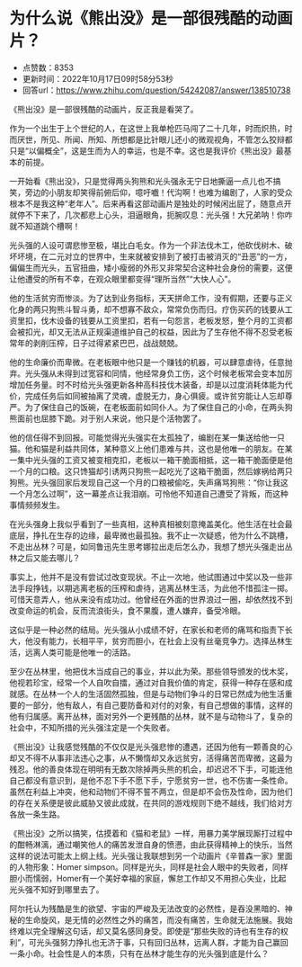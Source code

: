 # 为什么说《熊出没》是一部很残酷的动画片？
- 点赞数：8353
- 更新时间：2022年10月17日09时58分53秒
- 回答url：https://www.zhihu.com/question/54242087/answer/138510738
<body>
 <p data-pid="B8OHcVLg">《熊出没》是一部很残酷的动画片，反正我是看哭了。</p>
 <p data-pid="mBPvovPg">作为一个出生于上个世纪的人，在这世上我单枪匹马闯了二十几年，时而炽热，时而厌世，所见、所闻、所知、所想都是比针眼儿还小的微观视角，不管怎么狡辩都只是“以偏概全”，这是生而为人的幸运，也是不幸。这也是我评价《熊出没》最基本的前提。</p>
 <p data-pid="oMf6kuNv">一开始看《熊出没》，只是觉得两头狗熊和光头强永无宁日地撕逼一点儿也不搞笑，旁边的小朋友却笑得前俯后仰，噫吁嚱！代沟啊！也难为编剧了，人家的受众根本不是我这种“老年人”。后来再看这部动画片是独处的时候闲出屁了，随意点开就停不下来了，几次都悲上心头，泪逼眼角，扼腕叹息：光头强！大兄弟呐！你咋就不知道跳个槽啊！</p>
 <p data-pid="jqsYsCON">光头强的人设可谓悲惨至极，堪比白毛女。作为一个非法伐木工，他砍伐树木、破坏坏境，在二元对立的世界中，生来就被安排到了被打击被消灭的“丑恶”的一方，偏偏生而光头，五官扭曲，矮小瘦弱的外形又非常契合这种社会身份的需要，这便让他遭受的所有不幸，在观众眼里都变得“理所当然”“大快人心”。</p>
 <p data-pid="EfWOtC6i">他的生活贫穷而惨淡。为了达到业务指标，天天拼命工作，没有假期，还要与正义化身的两只狗熊斗智斗勇，却不想寡不敌众，常常负伤而归。疗伤买药的钱要从工资里扣，伐木设备的钱要从工资里扣，若有一句怨言，老板发怒，整个月的工资都会被扣光，却又无法从正规渠道维护自己的权益，因此为了生存他不得不忍受老板常年的剥削压榨，日子过得紧紧巴巴，战战兢兢。</p>
 <p data-pid="0EkIFAID">他的生命廉价而卑微。在老板眼中他只是一个赚钱的机器，可以肆意虐待，任意抛弃。光头强从未得到过宽容和同情，他经常身负工伤，这个时候老板常会变本加厉增加任务量。时不时给光头强更新各种高科技伐木装备，却是以过度消耗体能为代价，完成任务后如同被抽离了灵魂，虚脱无力，身心俱疲。或许贫穷能让人忘却尊严。为了保住自己的饭碗，在老板面前如同仆人。为了保住自己的小命，在两头狗熊面前也屈膝下跪。对于别人来说，他只是个活物罢了。</p>
 <p data-pid="9EA-pnDo">他的信任得不到回报。可能觉得光头强实在太孤独了，编剧在某一集送给他一只猫。他和猫是利益共同体，某种意义上他们患难与共，这也是他唯一的朋友。在某一集中光头强的工资又被变相克扣，老板以一箱干脆面相抵，这一箱干脆面便是他一个月的口粮。这只馋猫却引诱两只狗熊一起吃光了这箱干脆面，然后嫁祸给两只狗熊。光头强回家后发现自己这一个月的口粮被偷吃，失声痛骂狗熊：“你让我这一个月怎么过啊”，这一幕差点让我泪崩。可怜他不知道自己遭受了背叛，而这种事情频频发生。</p>
 <p data-pid="Kh7xsq94">在光头强身上我似乎看到了一些真相，这种真相被刻意掩盖美化。他生活在社会最底层，挣扎在生存的边缘，最卑微也最孤独。我不止一次疑惑，他为什么不跳槽，不走出丛林？可是，如同鲁迅先生思考娜拉出走后怎么办，我想了想光头强走出丛林之后又能去哪儿？</p>
 <p data-pid="Ty2v2JRG">事实上，他并不是没有尝试过改变现状。不止一次地，他试图通过中奖以及一些非法手段挣钱，以期逃离老板的压榨和虐待，逃离丛林生活，为此他不惜孤注一掷。可惜天意弄人，他从来没有成功过。他曾经在外面的世界浪过一圈，却依然找不到改变命运的机会，反而流浪街头，食不果腹，遭人嫌弃，备受冷眼。</p>
 <p data-pid="H1VSvy8K">这似乎是一种必然的结局。光头强从小成绩不好，在家长和老师的痛骂和指责下长大，他没有能力，长相平平，贫穷而胆小，在社会上没有丝毫竞争力。选择丛林生活，远离人类可能是他唯一的活路。</p>
 <p data-pid="um4MDi1L">至少在丛林里，他把伐木当成自己的事业，并以此为荣。那些领导颁发的伐木奖，他视若珍宝，经常一个人自吹自擂，通过对自我价值的肯定，获得一种存在感和成就感。在丛林一个人的生活固然孤独，但是与动物们争斗的日常已然成为他生活重要的一部分，他有敌人，有自己要防备和对付的对象，有自己想做的事情，这样的他有归属感。离开丛林，面对另外一个更残酷的丛林，就不是与动物斗了，复杂的社会中，不知所措的光头强注定是一个失败者。</p>
 <p data-pid="njJuQHIP">《熊出没》让我感觉残酷的不仅仅是光头强悲惨的遭遇，还因为他有一颗善良的心却又不得不从事非法违心之事，从不懒惰却又永远贫穷，活得痛苦而卑微，这最为残忍。他的善良体现在明明有无数次除掉两头熊的机会，却迟迟不下手，可能连他自己都没有意识到，是他不忍下手不愿下手，宁愿贫穷一世，也不伤害一条性命。虽然在利益上冲突，他和动物们不得不誓不两立，但是却不会伤及性命，因为他们的存在关系便是彼此威胁又彼此成就，在共同的游戏规则下绝不越线，我们给对方各放一条生路。</p>
 <p data-pid="PMIDd_oQ">《熊出没》之所以搞笑，估摸着和《猫和老鼠》一样，用暴力美学展现厮打过程中的酣畅淋漓，通过嘲笑他人的痛苦发泄自身的愤懑，由此获得精神上的快乐，当然这样的说法可能太上纲上线。光头强让我联想到另一个动画片《辛普森一家》里面的人物形象：Homer simpson。同样是光头，同样是社会人眼中的失败者，同样胆小而懦弱，Homer有一个美好幸福的家庭，懈怠工作却又不用担心失业，比起光头强不知好到哪里去了。</p>
 <p data-pid="gBrqGEOl">阿尔托认为残酷是生的欲望、宇宙的严峻及无法改变的必然性，是吞没黑暗的、神秘的生命旋风，是无情的必然性之外的痛苦，而没有痛苦，生命就无法施展。我始终难以完全理解这句话，却又莫名感同身受。即使是“那些失败的诗也有生存的权利”，可光头强努力挣扎也无济于事，只有回归丛林，远离人群，才能为自己赢回一条小命。社会性是人的本质，只有在丛林才能生存的光头强到底是什么？</p>
</body>